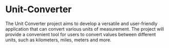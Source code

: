 # Unit-Converter
The Unit Converter project aims to develop a versatile and user-friendly application that can convert various units of measurement. The project will provide a convenient tool for users to convert values between different units, such as kilometers, miles, meters and more.
